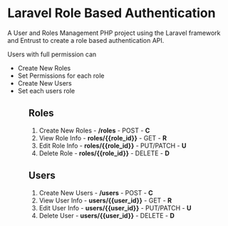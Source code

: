 # Laravel Role Based Authentication
A User and Roles Management PHP project using the Laravel framework and Entrust to create a role based authentication API.

Users with full permission can
<ul>
<li>Create New Roles</li>
<li>Set Permissions for each role</li>
<li>Create New Users</li>
<li>Set each users role</li>
<ul>


<h2>Roles</h2>
<ol>
<li>Create New Roles - <b>/roles</b> - POST - <b>C</b></li>
<li>View Role Info - <b>roles/{{role_id}}</b> - GET - <b>R</b></li>
<li>Edit Role Info - <b>roles/{{role_id}}</b> - PUT/PATCH -  <b>U</b></li>
<li>Delete Role - <b>roles/{{role_id}}</b> - DELETE -  <b>D</b></li>
</ol>


<h2>Users</h2>
<ol>
<li>Create New Users - <b>/users</b> - POST - <b>C</b></li>
<li>View User Info - <b>users/{{user_id}}</b> - GET - <b>R</b></li>
<li>Edit User Info - <b>users/{{user_id}}</b> - PUT/PATCH -  <b>U</b></li>
<li>Delete User - <b>users/{{user_id}}</b> - DELETE -  <b>D</b></li>
</ol>
